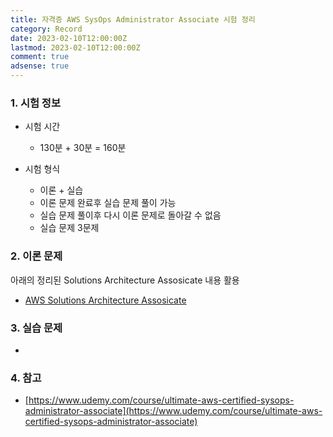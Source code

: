 ```yaml
---
title: 자격증 AWS SysOps Administrator Associate 시험 정리
category: Record
date: 2023-02-10T12:00:00Z
lastmod: 2023-02-10T12:00:00Z
comment: true
adsense: true
---
```


### 1. 시험 정보

* 시험 시간
  * 130분 + 30분 = 160분

* 시험 형식
  * 이론 + 실습
  * 이론 문제 완료후 실습 문제 풀이 가능
  * 실습 문제 풀이후 다시 이론 문제로 돌아갈 수 없음
  * 실습 문제 3문제

### 2. 이론 문제

아래의 정리된 Solutions Architecture Assosicate 내용 활용

* [AWS Solutions Architecture Assosicate](https://ssup2.github.io/record/%EC%9E%90%EA%B2%A9%EC%A6%9D_AWS_Solutions_Architect_Associate/)

### 3. 실습 문제

* 

### 4. 참고

* [https://www.udemy.com/course/ultimate-aws-certified-sysops-administrator-associate](https://www.udemy.com/course/ultimate-aws-certified-sysops-administrator-associate)
